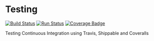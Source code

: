 # Testing

[![Build Status](https://travis-ci.com/heySourabh/Testing.svg?branch=master)](https://travis-ci.com/heySourabh/Testing)
 [![Run Status](https://api.shippable.com/projects/5b0156762ce7330700a7ec5c/badge?branch=master)](https://app.shippable.com/github/heySourabh/Testing)
[![Coverage Badge](https://api.shippable.com/projects/5b0156762ce7330700a7ec5c/coverageBadge?branch=master)](https://app.shippable.com/github/heySourabh/Testing)

Testing Continuous Integration using Travis, Shippable and Coveralls
